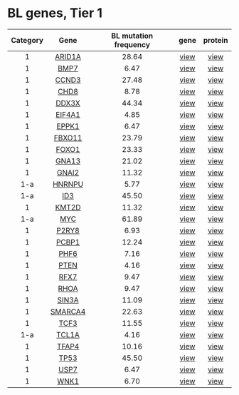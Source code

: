 # BL genes, Tier 1
|Category |Gene|BL mutation frequency|gene|protein|
| :---: | :----: | :---: | :---: | :---: |
|1|[ARID1A](ARID1A)|28.64|[view](images/proteinpaint/ARID1A.svg)|[view](images/proteinpaint/ARID1A_NM_006015.svg)|
|1|[BMP7](BMP7)|6.47|[view](images/proteinpaint/BMP7.svg)|[view](images/proteinpaint/BMP7_NM_001719.svg)|
|1|[CCND3](CCND3)|27.48|[view](images/proteinpaint/CCND3.svg)|[view](images/proteinpaint/CCND3_NM_001760.svg)|
|1|[CHD8](CHD8)|8.78|[view](images/proteinpaint/CHD8.svg)|[view](images/proteinpaint/CHD8_NM_001170629.svg)|
|1|[DDX3X](DDX3X)|44.34|[view](images/proteinpaint/DDX3X.svg)|[view](images/proteinpaint/DDX3X_NM_001356.svg)|
|1|[EIF4A1](EIF4A1)|4.85|[view](images/proteinpaint/EIF4A1.svg)|[view](images/proteinpaint/EIF4A1_NM_001416.svg)|
|1|[EPPK1](EPPK1)|6.47|[view](images/proteinpaint/EPPK1.svg)|[view](images/proteinpaint/EPPK1_NM_031308.svg)|
|1|[FBXO11](FBXO11)|23.79|[view](images/proteinpaint/FBXO11.svg)|[view](images/proteinpaint/FBXO11_NM_025133.svg)|
|1|[FOXO1](FOXO1)|23.33|[view](images/proteinpaint/FOXO1.svg)|[view](images/proteinpaint/FOXO1_NM_002015.svg)|
|1|[GNA13](GNA13)|21.02|[view](images/proteinpaint/GNA13.svg)|[view](images/proteinpaint/GNA13_NM_006572.svg)|
|1|[GNAI2](GNAI2)|11.32|[view](images/proteinpaint/GNAI2.svg)|[view](images/proteinpaint/GNAI2_NM_002070.svg)|
|1-a|[HNRNPU](HNRNPU)|5.77|[view](images/proteinpaint/HNRNPU.svg)|[view](images/proteinpaint/HNRNPU_NM_031844.svg)|
|1-a|[ID3](ID3)|45.50|[view](images/proteinpaint/ID3.svg)|[view](images/proteinpaint/ID3_NM_002167.svg)|
|1|[KMT2D](KMT2D)|11.32|[view](images/proteinpaint/KMT2D.svg)|[view](images/proteinpaint/KMT2D_NM_003482.svg)|
|1-a|[MYC](MYC)|61.89|[view](images/proteinpaint/MYC.svg)|[view](images/proteinpaint/MYC_NM_002467.svg)|
|1|[P2RY8](P2RY8)|6.93|[view](images/proteinpaint/P2RY8.svg)|[view](images/proteinpaint/P2RY8_NM_178129.svg)|
|1|[PCBP1](PCBP1)|12.24|[view](images/proteinpaint/PCBP1.svg)|[view](images/proteinpaint/PCBP1_NM_006196.svg)|
|1|[PHF6](PHF6)|7.16|[view](images/proteinpaint/PHF6.svg)|[view](images/proteinpaint/PHF6_NM_001015877.svg)|
|1|[PTEN](PTEN)|4.16|[view](images/proteinpaint/PTEN.svg)|[view](images/proteinpaint/PTEN_NM_000314.svg)|
|1|[RFX7](RFX7)|9.47|[view](images/proteinpaint/RFX7.svg)|[view](images/proteinpaint/RFX7_NM_022841.svg)|
|1|[RHOA](RHOA)|9.47|[view](images/proteinpaint/RHOA.svg)|[view](images/proteinpaint/RHOA_NM_001664.svg)|
|1|[SIN3A](SIN3A)|11.09|[view](images/proteinpaint/SIN3A.svg)|[view](images/proteinpaint/SIN3A_NM_001145358.svg)|
|1|[SMARCA4](SMARCA4)|22.63|[view](images/proteinpaint/SMARCA4.svg)|[view](images/proteinpaint/SMARCA4_NM_001128849.svg)|
|1|[TCF3](TCF3)|11.55|[view](images/proteinpaint/TCF3.svg)|[view](images/proteinpaint/TCF3_NM_003200.svg)|
|1-a|[TCL1A](TCL1A)|4.16|[view](images/proteinpaint/TCL1A.svg)|[view](images/proteinpaint/TCL1A_NM_021966.svg)|
|1|[TFAP4](TFAP4)|10.16|[view](images/proteinpaint/TFAP4.svg)|[view](images/proteinpaint/TFAP4_NM_003223.svg)|
|1|[TP53](TP53)|45.50|[view](images/proteinpaint/TP53.svg)|[view](images/proteinpaint/TP53_NM_000546.svg)|
|1|[USP7](USP7)|6.47|[view](images/proteinpaint/USP7.svg)|[view](images/proteinpaint/USP7_NM_003470.svg)|
|1|[WNK1](WNK1)|6.70|[view](images/proteinpaint/WNK1.svg)|[view](images/proteinpaint/WNK1_NM_018979.svg)|
